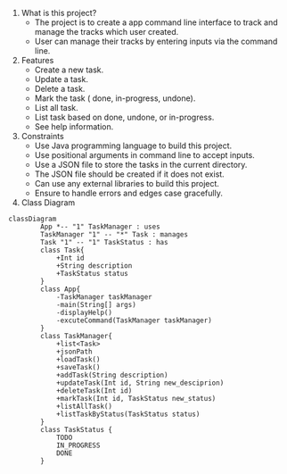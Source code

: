 1. What is this project?
	- The project is to create a app command line interface to track and manage the tracks which user created.
	- User can manage their tracks by entering inputs via the command line.
2. Features
	- Create a new task.
	- Update a task.
	- Delete a task.
	- Mark the task ( done, in-progress, undone).
	- List all task.
	- List task based on done, undone, or in-progress.
	- See help information.
3. Constraints
	- Use Java programming language to build this project.
	- Use positional arguments in command line to accept inputs.
	- Use a JSON file to store the tasks in the current directory.
	- The JSON file should be created if it does not exist.
	- Can use any external libraries to build this project.
	- Ensure to handle errors and edges case gracefully.
4. Class Diagram 

```mermaid
classDiagram
        App *-- "1" TaskManager : uses 
        TaskManager "1" -- "*" Task : manages
        Task "1" -- "1" TaskStatus : has
        class Task{
            +Int id
            +String description
            +TaskStatus status
        }
        class App{
	        -TaskManager taskManager
            -main(String[] args)
            -displayHelp()
            -excuteCommand(TaskManager taskManager)
        }
        class TaskManager{
            +list<Task>
            +jsonPath
            +loadTask()
            +saveTask()
            +addTask(String description)
            +updateTask(Int id, String new_desciprion)
            +deleteTask(Int id)
            +markTask(Int id, TaskStatus new_status)
            +listAllTask()
            +listTaskByStatus(TaskStatus status)
        }
        class TaskStatus {
	        TODO
	        IN_PROGRESS
	        DONE
        }
```




